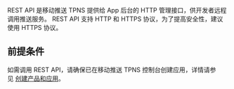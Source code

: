 REST API 是移动推送 TPNS 提供给 App 后台的 HTTP 管理接口，供开发者远程调用推送服务。
REST API 支持 HTTP 和 HTTPS 协议，为了提高安全性，建议使用 HTTPS 协议。

## 前提条件
如需调用 REST API，请确保已在移动推送 TPNS 控制台创建应用，详情请参见 [创建产品和应用](https://intl.cloud.tencent.com/document/product/1024/32603)。
